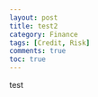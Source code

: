 ```yaml
---
layout: post
title: test2
category: Finance
tags: [Credit, Risk]
comments: true
toc: true
---
```

test